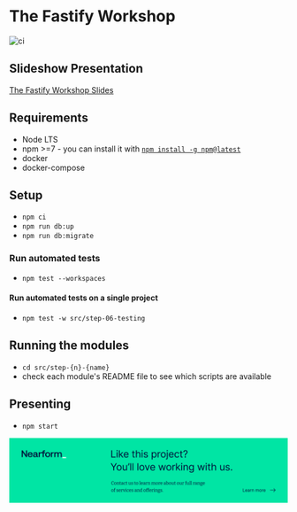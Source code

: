 # The Fastify Workshop

![ci](https://github.com/nearform/the-fastify-workshop/workflows/ci/badge.svg)

## Slideshow Presentation

[The Fastify Workshop Slides](https://nearform.github.io/the-fastify-workshop)

## Requirements

- Node LTS
- npm >=7 - you can install it with [`npm install -g npm@latest`](https://docs.npmjs.com/try-the-latest-stable-version-of-npm)
- docker
- docker-compose

## Setup

- `npm ci`
- `npm run db:up`
- `npm run db:migrate`

### Run automated tests

- `npm test --workspaces`

#### Run automated tests on a single project

- `npm test -w src/step-06-testing`

## Running the modules

- `cd src/step-{n}-{name}`
- check each module's README file to see which scripts are available

## Presenting

- `npm start`

[![banner](https://raw.githubusercontent.com/nearform/.github/refs/heads/master/assets/os-banner-green.svg)](https://www.nearform.com/contact/?utm_source=open-source&utm_medium=banner&utm_campaign=os-project-pages)

